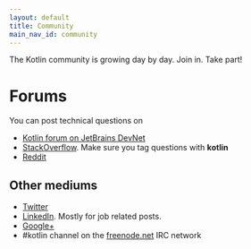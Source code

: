 ```yaml
---
layout: default
title: Community 
main_nav_id: community
---
```


The Kotlin community is growing day by day. Join in. Take part!

# Forums

You can post technical questions on

- [Kotlin forum on JetBrains DevNet](http://devnet.jetbrains.com/community/kotlin)
- [StackOverflow](http://stackoverflow.com/questions/tagged/kotlin). Make sure you tag questions with **kotlin**
- [Reddit](http://www.reddit.com/r/Kotlin/)

## Other mediums

- [Twitter](http://twitter.com/kotlin)
- [LinkedIn](https://www.linkedin.com/groups/Kotlin-Developers-7417237?gid=7417237&mostPopular=&trk=tyah&trkInfo=tarId%3A1404329340748%2Ctas%3Akotlin%2Cidx%3A2-1-6). Mostly for job related posts.
- [Google+](https://plus.google.com/communities/104597899765146112928)
- #kotlin channel on the [freenode.net](http://freenode.net) IRC network


